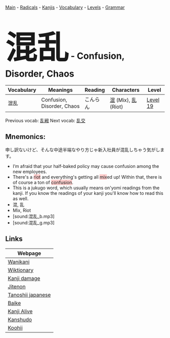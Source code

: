 <style> bigfont {font-size: 100px}</style>
[Main](../README.md) -
[Radicals](../radicals.md) -
[Kanjis](../kanjis.md) -
[Vocabulary](../vocabulary.md) -
[Levels](../levels.md) -
[Grammar](../grammar.md)
# <bigfont> 混乱</bigfont> - Confusion, Disorder, Chaos 

| Vocabulary | Meanings | Reading | Characters | Level |
| --- | --- | --- | --- | --- |
| 混乱 | Confusion, Disorder, Chaos | こんらん |  [混](../kanjis/混.md) (Mix), [乱](../kanjis/乱.md) (Riot) | [Level 19](../levels/wk_level19.md) |

Previous vocab: [乱戦](乱戦.md) Next vocab: [乱交](乱交.md) 

## Mnemonics:
申し訳ないけど、そんな中途半端なやり方じゃ新入社員が混乱しちゃう気がします。
* I’m afraid that your half-baked policy may cause confusion among the new employees.
* There's a <span style="background-color:#ffcccb"> riot</span> and everything's getting all <span style="background-color:#ffcccb"> mix</span>ed up! Within that, there is of course a ton of <span style="background-color:#ffcccb"> confusion</span>.
* This is a jukugo word, which usually means on'yomi readings from the kanji. If you know the readings of your kanji you'll know how to read this as well.
* 混, 乱
* Mix, Riot
* [sound:混乱_b.mp3]
* [sound:混乱_g.mp3]


## Links 

| Webpage |
| --- |
| [Wanikani          ](https://www.wanikani.com/kanji/混乱) |
| [Wiktionary        ](https://en.wiktionary.org/wiki/混乱) |
| [Kanji damage      ](http://www.kanjidamage.com/kanji/search?utf8=✓&q=混乱) |
| [Jitenon           ](https://jitenon.com/kanji/混乱) |
| [Tanoshii japanese ](https://www.tanoshiijapanese.com/dictionary/kanji.cfm?k=混乱) |
| [Baike             ](https://baike.baidu.com/item/混乱) |
| [Kanji Alive       ](https://app.kanjialive.com/混乱) |
| [Kanshudo          ](https://www.kanshudo.com/searchmn?q=混乱) |
| [Koohii            ](https://kanji.koohii.com/study/kanji/混乱) |
